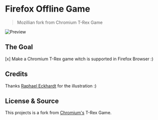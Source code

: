 # Firefox Offline Game

> Mozillian fork from Chromium T-Rex Game

![Preview](https://raw.githubusercontent.com/raphamorim/firefox-offline-game/gh-pages/images/card.jpg)

## The Goal

[x] Make a Chromium T-Rex game witch is supported in Firefox Browser :)

## Credits

Thanks [Raphael Eckhardt](https://github.com/Raphseck) for the illustration :)

## License & Source

This projects is a fork from [Chromium's](https://chromium.googlesource.com/chromium/src.git) T-Rex Game.
